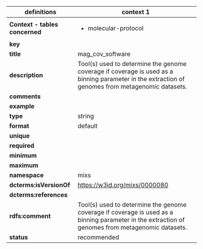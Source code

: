 

| definitions | context 1 |
|-|-|
| **Context - tables concerned** | <ul><li>molecular-protocol</li></ul> |
| **key** |  |
| **title** | mag_cov_software |
| **description** | Tool(s) used to determine the genome coverage if coverage is used as a binning parameter in the extraction of genomes from metagenomic datasets. |
| **comments** |  |
| **example** |  |
| **type** | string |
| **format** | default |
| **unique** |  |
| **required** |  |
| **minimum** |  |
| **maximum** |  |
| **namespace** | mixs |
| **dcterms:isVersionOf** | https://w3id.org/mixs/0000080 |
| **dcterms:references** |  |
| **rdfs:comment** | Tool(s) used to determine the genome coverage if coverage is used as a binning parameter in the extraction of genomes from metagenomic datasets. |
| **status** | recommended |
